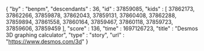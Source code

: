 {
  "by" : "benpm",
  "descendants" : 36,
  "id" : 37859085,
  "kids" : [ 37862173, 37862266, 37859878, 37862043, 37859131, 37860408, 37862288, 37859894, 37861558, 37860164, 37859467, 37860118, 37859723, 37859606, 37859459 ],
  "score" : 136,
  "time" : 1697126723,
  "title" : "Desmos 3D graphing calculator",
  "type" : "story",
  "url" : "https://www.desmos.com/3d"
}
